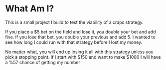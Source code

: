 # What Am I?

This is a small project I build to test the viability of a craps
strategy.

If you place a $5 bet on the field and lose it, you double your bet and
add five. If you lose that bet, you double your previous and add 5. I
wanted to see how long I could run with that strategy before I lost my
money.

No matter what, you will end up losing it all with this strategy unless
you pick a stopping point. If I start with $150 and want to make $1000 I
will have a %57 chance of getting my number
